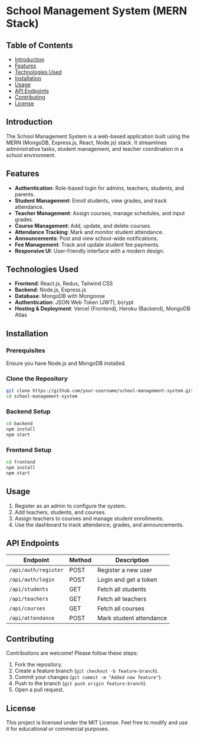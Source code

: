 # School Management System (MERN Stack)

## Table of Contents
- [Introduction](#introduction)
- [Features](#features)
- [Technologies Used](#technologies-used)
- [Installation](#installation)
- [Usage](#usage)
- [API Endpoints](#api-endpoints)
- [Contributing](#contributing)
- [License](#license)

## Introduction
The School Management System is a web-based application built using the MERN (MongoDB, Express.js, React, Node.js) stack. It streamlines administrative tasks, student management, and teacher coordination in a school environment.

## Features
- **Authentication**: Role-based login for admins, teachers, students, and parents.
- **Student Management**: Enroll students, view grades, and track attendance.
- **Teacher Management**: Assign courses, manage schedules, and input grades.
- **Course Management**: Add, update, and delete courses.
- **Attendance Tracking**: Mark and monitor student attendance.
- **Announcements**: Post and view school-wide notifications.
- **Fee Management**: Track and update student fee payments.
- **Responsive UI**: User-friendly interface with a modern design.

## Technologies Used
- **Frontend**: React.js, Redux, Tailwind CSS
- **Backend**: Node.js, Express.js
- **Database**: MongoDB with Mongoose
- **Authentication**: JSON Web Token (JWT), bcrypt
- **Hosting & Deployment**: Vercel (Frontend), Heroku (Backend), MongoDB Atlas

## Installation
### Prerequisites
Ensure you have Node.js and MongoDB installed.

### Clone the Repository
```sh
git clone https://github.com/your-username/school-management-system.git
cd school-management-system
```

### Backend Setup
```sh
cd backend
npm install
npm start
```

### Frontend Setup
```sh
cd frontend
npm install
npm start
```

## Usage
1. Register as an admin to configure the system.
2. Add teachers, students, and courses.
3. Assign teachers to courses and manage student enrollments.
4. Use the dashboard to track attendance, grades, and announcements.

## API Endpoints
| Endpoint | Method | Description |
|----------|--------|-------------|
| `/api/auth/register` | POST | Register a new user |
| `/api/auth/login` | POST | Login and get a token |
| `/api/students` | GET | Fetch all students |
| `/api/teachers` | GET | Fetch all teachers |
| `/api/courses` | GET | Fetch all courses |
| `/api/attendance` | POST | Mark student attendance |

## Contributing
Contributions are welcome! Please follow these steps:
1. Fork the repository.
2. Create a feature branch (`git checkout -b feature-branch`).
3. Commit your changes (`git commit -m "Added new feature"`).
4. Push to the branch (`git push origin feature-branch`).
5. Open a pull request.

## License
This project is licensed under the MIT License. Feel free to modify and use it for educational or commercial purposes.

